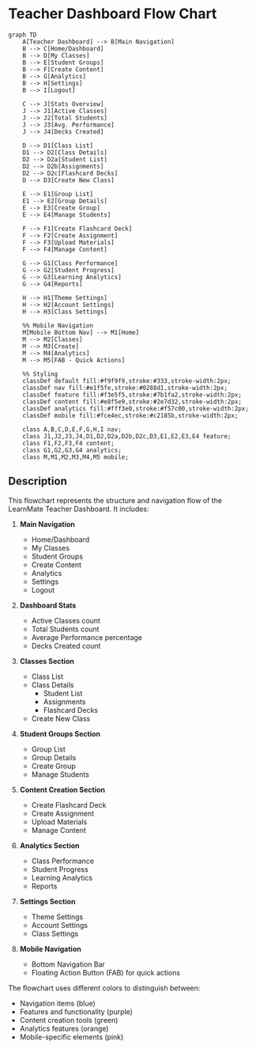 # Teacher Dashboard Flow Chart

```mermaid
graph TD
    A[Teacher Dashboard] --> B[Main Navigation]
    B --> C[Home/Dashboard]
    B --> D[My Classes]
    B --> E[Student Groups]
    B --> F[Create Content]
    B --> G[Analytics]
    B --> H[Settings]
    B --> I[Logout]

    C --> J[Stats Overview]
    J --> J1[Active Classes]
    J --> J2[Total Students]
    J --> J3[Avg. Performance]
    J --> J4[Decks Created]

    D --> D1[Class List]
    D1 --> D2[Class Details]
    D2 --> D2a[Student List]
    D2 --> D2b[Assignments]
    D2 --> D2c[Flashcard Decks]
    D --> D3[Create New Class]

    E --> E1[Group List]
    E1 --> E2[Group Details]
    E --> E3[Create Group]
    E --> E4[Manage Students]

    F --> F1[Create Flashcard Deck]
    F --> F2[Create Assignment]
    F --> F3[Upload Materials]
    F --> F4[Manage Content]

    G --> G1[Class Performance]
    G --> G2[Student Progress]
    G --> G3[Learning Analytics]
    G --> G4[Reports]

    H --> H1[Theme Settings]
    H --> H2[Account Settings]
    H --> H3[Class Settings]

    %% Mobile Navigation
    M[Mobile Bottom Nav] --> M1[Home]
    M --> M2[Classes]
    M --> M3[Create]
    M --> M4[Analytics]
    M --> M5[FAB - Quick Actions]

    %% Styling
    classDef default fill:#f9f9f9,stroke:#333,stroke-width:2px;
    classDef nav fill:#e1f5fe,stroke:#0288d1,stroke-width:2px;
    classDef feature fill:#f3e5f5,stroke:#7b1fa2,stroke-width:2px;
    classDef content fill:#e8f5e9,stroke:#2e7d32,stroke-width:2px;
    classDef analytics fill:#fff3e0,stroke:#f57c00,stroke-width:2px;
    classDef mobile fill:#fce4ec,stroke:#c2185b,stroke-width:2px;

    class A,B,C,D,E,F,G,H,I nav;
    class J1,J2,J3,J4,D1,D2,D2a,D2b,D2c,D3,E1,E2,E3,E4 feature;
    class F1,F2,F3,F4 content;
    class G1,G2,G3,G4 analytics;
    class M,M1,M2,M3,M4,M5 mobile;
```

## Description

This flowchart represents the structure and navigation flow of the LearnMate Teacher Dashboard. It includes:

1. **Main Navigation**
   - Home/Dashboard
   - My Classes
   - Student Groups
   - Create Content
   - Analytics
   - Settings
   - Logout

2. **Dashboard Stats**
   - Active Classes count
   - Total Students count
   - Average Performance percentage
   - Decks Created count

3. **Classes Section**
   - Class List
   - Class Details
     - Student List
     - Assignments
     - Flashcard Decks
   - Create New Class

4. **Student Groups Section**
   - Group List
   - Group Details
   - Create Group
   - Manage Students

5. **Content Creation Section**
   - Create Flashcard Deck
   - Create Assignment
   - Upload Materials
   - Manage Content

6. **Analytics Section**
   - Class Performance
   - Student Progress
   - Learning Analytics
   - Reports

7. **Settings Section**
   - Theme Settings
   - Account Settings
   - Class Settings

8. **Mobile Navigation**
   - Bottom Navigation Bar
   - Floating Action Button (FAB) for quick actions

The flowchart uses different colors to distinguish between:
- Navigation items (blue)
- Features and functionality (purple)
- Content creation tools (green)
- Analytics features (orange)
- Mobile-specific elements (pink) 